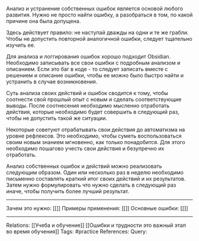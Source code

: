 Анализ и устранение собственных ошибок является основой любого развития. Нужно не просто найти ошибку, а разобраться в том, по какой причине она была допущена.

Здесь действует правило: не наступай дважды на одни и те же грабли. Чтобы не допустить повторной аналогичной ошибки, следует тщательно изучить ее. 

Для анализа и логгирования ошибок хорошо подходит Obsidian. Необходимо записывать все свои ошибки с подробным анализом и описанием. Если это баг в коде - то следует записать вместе с решением и описание ошибки, чтобы ее можно было быстро найти и устранить в случае возникновения. 

Суть анализа своих действий и ошибок сводится к тому, чтобы соотнести свой прошлый опыт с новым и сделать соответствующие выводы. После соотнесения необходимо мысленно отработать действия, которые необходимо будет совершить в следующий раз, чтобы не допустить такой же ситуации. 

Некоторые советуют отрабатывать свои действия до автоматизма на уровне рефлексов. Это необходимо, чтобы суметь воспользоваться своим новым знанием мгновенно, как только понадобится. Для этого необходимо пошагово учесть свои действия и безупречно их отработать. 

Анализ собственных ошибок и действий можно реализовать следующим образом. Один или несколько раз в неделю необходимо письменно составлять краткий итог своих действий и их результатов. Затем нужно формулировать что нужно сделать в следующий раз иначе, чтобы получить более лучший результат. 

___
Зачем это нужно: [[]] 
Примеры применения: [[]] 
Основные ошибки: [[]]
___
Relations: [[Учеба и обучение]] [[Ошибки и трудности это важный этап во время обучения]] 
Tags: #practice 
References: 
Query: 